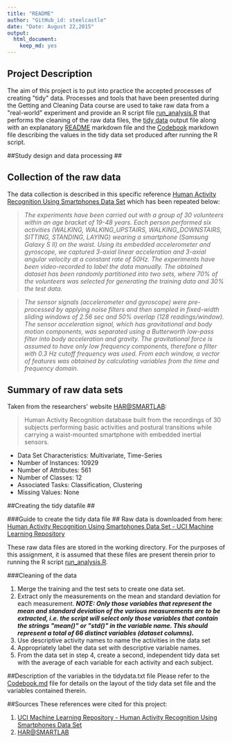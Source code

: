 ```yaml
---
title: "README"
author: "GitHub_id: steelcastle"
date: "Date: August 22,2015"
output:
  html_document:
    keep_md: yes
---
```


## Project Description ##

The aim of this project is to put into practice the accepted processes
of creating "tidy" data. Processes and tools that have been presented 
during the Getting and Cleaning Data course are used to take raw data
from a "real-world" experiment and provide an R script file [run_analysis.R]() that
performs the cleaning of the raw data files, the [tidy data]() output file
along with an explanatory [README](#) markdown file and the [Codebook](https://github.com/steelcastle/G_and_C_Data_CourseProject/blob/master/Codebook.md) markdown file describing the values in the tidy data set produced after running the R script.

##Study design and data processing ##

<h2>Collection of the raw data</h2>

The data collection is described in this specific reference [Human Activity Recognition Using Smartphones Data Set](http://archive.ics.uci.edu/ml/datasets/Human+Activity+Recognition+Using+Smartphones#) which has been repeated below:

>*The experiments have been carried out with a group of 30 volunteers within
an age bracket of 19-48 years. Each person performed six activities (WALKING,
WALKING\_UPSTAIRS, WALKING\_DOWNSTAIRS, SITTING, STANDING, LAYING) wearing a
smartphone (Samsung Galaxy S II) on the waist. Using its embedded accelerometer
and gyroscope, we captured 3-axial linear acceleration and 3-axial angular
velocity at a constant rate of 50Hz. The experiments have been video-recorded to
label the data manually. The obtained dataset has been randomly partitioned into
two sets, where 70% of the volunteers was selected for generating the training
data and 30% the test data.*

>*The sensor signals (accelerometer and gyroscope) were pre-processed by
applying noise filters and then sampled in fixed-width sliding windows of 2.56
sec and 50% overlap (128 readings/window). The sensor acceleration signal, which
has gravitational and body motion components, was separated using a Butterworth
low-pass filter into body acceleration and gravity. The gravitational force is
assumed to have only low frequency components, therefore a filter with 0.3 Hz
cutoff frequency was used. From each window, a vector of features was obtained
by calculating variables from the time and frequency domain.*

## Summary of raw data sets
Taken from the researchers' website [HAR@SMARTLAB](https://sites.google.com/site/harsmartlab/):

>Human Activity Recognition database built from the recordings of 30 subjects performing basic activities and postural transitions while carrying a waist-mounted smartphone with embedded inertial sensors.
- Data Set Characteristics: Multivariate, Time-Series
- Number of Instances: 10929
- Number of Attributes: 561
- Number of Classes: 12
- Associated Tasks: Classification, Clustering
- Missing Values: None

##Creating the tidy datafile ##

###Guide to create the tidy data file ##
Raw data is downloaded from here: [Human Activity Recognition Using Smartphones Data Set - UCI Machine Learning Repository](https://d396qusza40orc.cloudfront.net/getdata%2Fprojectfiles%2FUCI%20HAR%20Dataset.zip)

These raw data files are stored in the working directory. For the purposes of this assignment, it is assumed that these files are present therein prior to running the R script [run_analysis.R]().

###Cleaning of the data

1. Merge the training and the test sets to create one data set.
2. Extract only the measurements on the mean and standard deviation for each measurement. **_NOTE: Only those variables that represent the mean and standard deviation of the various measurements are to be extracted, i.e. the script will select only those variables that contain the strings "mean()" or "std()" in the variable name. This should represent a total of 66 distinct variables (dataset columns)._**
3. Use descriptive activity names to name the activities in the data set
4. Appropriately label the data set with descriptive variable names. 
5. From the data set in step 4, create a second, independent tidy data set with the average of each variable for each activity and each subject.

##Description of the variables in the tidydata.txt file
Please refer to the [Codebook.md](https://github.com/steelcastle/G_and_C_Data_CourseProject/blob/master/Codebook.md) file for details on the layout of the tidy data set file and the variables contained therein.



##Sources
These references were cited for this project:

1. [UCI Machine Learning Repository - Human Activity Recognition Using Smartphones Data Set](http://archive.ics.uci.edu/ml/datasets/Human+Activity+Recognition+Using+Smartphones#)
2. [HAR@SMARTLAB](https://sites.google.com/site/harsmartlab/)

